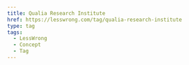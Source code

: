 ```yaml
---
title: Qualia Research Institute
href: https://lesswrong.com/tag/qualia-research-institute
type: tag
tags:
  - LessWrong
  - Concept
  - Tag
---
```


